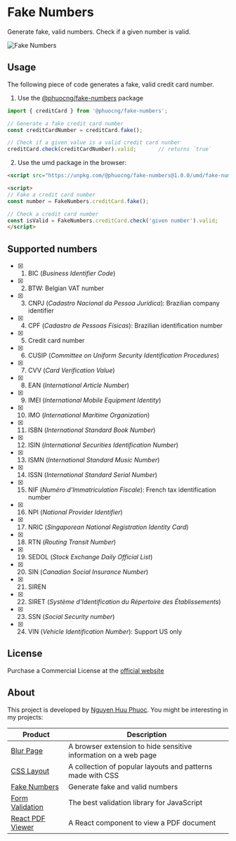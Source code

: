 # Fake Numbers
Generate fake, valid numbers. Check if a given number is valid.

![Fake Numbers](https://raw.githubusercontent.com/phuoc-ng/fake-numbers/master/assets/fakenumbers.png)

## Usage

The following piece of code generates a fake, valid credit card number.

1. Use the [@phuocng/fake-numbers](https://www.npmjs.com/package/@phuocng/fake-numbers) package

~~~ javascript
import { creditCard } from '@phuocng/fake-numbers';

// Generate a fake credit card number
const creditCardNumber = creditCard.fake();

// Check if a given value is a valid credit card nunber
creditCard.check(creditCardNumber).valid;       // returns `true`
~~~

2. Use the umd package in the browser:

~~~ html
<script src="https://unpkg.com/@phuocng/fake-numbers@1.0.0/umd/fake-numbers.min.js"></script>

<script>
// Fake a credit card number
const number = FakeNumbers.creditCard.fake();

// Check a credit card number
const isValid = FakeNumbers.creditCard.check('given number').valid;
</script>
~~~

## Supported numbers

* [x] 01. BIC (_Business Identifier Code_)
* [x] 02. BTW: Belgian VAT number
* [x] 03. CNPJ (_Cadastro Nacional da Pessoa Jurídica_): Brazilian company identifier
* [x] 04. CPF (_Cadastro de Pessoas Físicas_): Brazilian identification number
* [x] 05. Credit card number
* [x] 06. CUSIP (_Committee on Uniform Security Identification Procedures_)
* [x] 07. CVV (_Card Verification Value_)
* [x] 08. EAN (_International Article Number_)
* [x] 09. IMEI (_International Mobile Equipment Identity_)
* [x] 10. IMO (_International Maritime Organization_)
* [x] 11. ISBN (_International Standard Book Number_)
* [x] 12. ISIN (_International Securities Identification Number_)
* [x] 13. ISMN (_International Standard Music Number_)
* [x] 14. ISSN (_International Standard Serial Number_)
* [x] 15. NIF (_Numéro d'Immatriculation Fiscale_): French tax identification number
* [x] 16. NPI (_National Provider Identifier_)
* [x] 17. NRIC (_Singaporean National Registration Identity Card_)
* [x] 18. RTN (_Routing Transit Number_)
* [x] 19. SEDOL (_Stock Exchange Daily Official List_)
* [x] 20. SIN (_Canadian Social Insurance Number_)
* [x] 21. SIREN
* [x] 22. SIRET (_Système d’Identification du Répertoire des Établissements_)
* [x] 23. SSN (_Social Security number_)
* [x] 24. VIN (_Vehicle Identification Number_): Support US only

## License
Purchase a Commercial License at the [official website](https://fakenumbers.io)

## About

This project is developed by [Nguyen Huu Phuoc](https://twitter.com/nghuuphuoc).
You might be interesting in my projects:

| Product                                           | Description                                                       |
|---------------------------------------------------|-------------------------------------------------------------------|
| [Blur Page](https://blur.page)                    | A browser extension to hide sensitive information on a web page   |
| [CSS Layout](https://csslayout.io)                | A collection of popular layouts and patterns made with CSS        |
| [Fake Numbers](https://fakenumbers.io)            | Generate fake and valid numbers                                   |
| [Form Validation](https://formvalidation.io)      | The best validation library for JavaScript                        |
| [React PDF Viewer](https://react-pdf-viewer.dev)  | A React component to view a PDF document                          |
